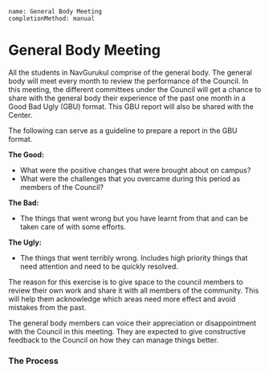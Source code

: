 ```ngMeta
name: General Body Meeting
completionMethod: manual
```

# General Body Meeting

All the students in NavGurukul comprise of the general body. The general body will meet every month to review the performance of the Council. In this meeting, the different committees under the Council will get a chance to share with the general body their experience of the past one month in a Good Bad Ugly (GBU) format. This GBU report will also be shared with the Center.

The following can serve as a guideline to prepare a report in the GBU format. 


**The Good:** 
- What were the positive changes that were brought about on campus? 
- What were the challenges that you overcame during this period as members of the Council? 

**The Bad:**
- The things that went wrong but you have learnt from that and can be taken care of with some efforts.

**The Ugly:**
- The things that went terribly wrong. Includes high priority things that need attention and need to be quickly resolved.

The reason for this exercise is to give space to the council members to review their own work and share it with all members of the community. This will help them acknowledge which areas need more effect and avoid mistakes from the past. 

The general body members can voice their appreciation or disappointment with the Council in this meeting. They are expected to give constructive feedback to the Council on how they can manage things better. 


### The Process



